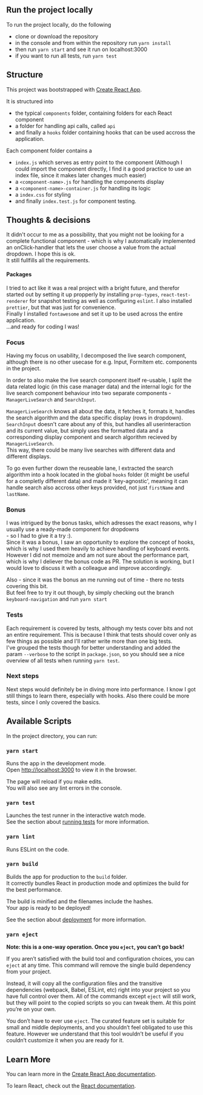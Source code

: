 ## Run the project locally 
To run the project locally, do the following

- clone or download the repository
- in the console and from within the repository run `yarn install`
- then run `yarn start` and see it run on localhost:3000
- if you want to run all tests, run `yarn test`

## Structure
This project was bootstrapped with [Create React App](https://github.com/facebook/create-react-app).

It is structured into 
- the typical `components` folder, containing folders for each React component
- a folder for handling api calls, called `api` 
- and finally a `hooks` folder containing hooks that can be used accross the application.
 
Each component folder contains a
- `index.js` which serves as entry point to the component (Although I could import the component directly, I find it a good practice to use an index file, since it makes later changes much easier)
- a `<component-name>.js` for handling the components display
- a `<component-name>-container.js` for handling its logic
- a `index.css` for styling
- and finally `index.test.js` for component testing.

## Thoughts & decisions
It didn't occur to me as a possibility, that you might not be looking for a complete functional component - which is why I automatically implemented an onClick-handler that lets the user choose a value from the actual dropdown. I hope this is ok.<br>It still fullfills all the requirements.

#### Packages
I tried to act like it was a real project with a bright future, and therefor started out by setting it up propperly by installing `prop-types`, `react-test-renderer` for snapshot testing as well as configuring `eslint`. I also installed `prettier`, but that was just for convenience.
<br>Finally I installed `fontawesome` and set it up to be used across the entire application.
<br>...and ready for coding I was!

### Focus
Having my focus on usability, I decomposed the live search component, although there is no other usecase for e.g. Input, FormItem etc. components in the project.

In order to also make the live search component itself re-usable, I split the data related logic (in this case manager data) and the internal logic for the live search component behaviour into two separate components - `ManagerLiveSearch` and `SearchInput`.

`ManagerLiveSearch` knows all about the data, it fetches it, formats it, handles the search algorithm and the data specific display (rows in dropdown).  
`SearchInput` doesn't care about any of this, but handles all userinteraction and its current value, but simply uses the formatted data and a corresponding display component and search algorithm recieved by `ManagerLiveSearch`.  
This way, there could be many live searches with different data and different displays.

To go even further down the reuseable lane, I extracted the search algorithm into a hook located in the global `hooks` folder (it might be useful for a completly different data) and made it 'key-agnostic', meaning it can handle search also accross other keys provided, not just `firstName` and `lastName`.

### Bonus
I was intrigued by the bonus tasks, which adresses the exact reasons, why I usually use a ready-made component for dropdowns 
<br>- so I had to give it a try :).
<br>Since it was a bonus, I saw an opportunity to explore the concept of hooks, which is why I used them heavily to achieve handling of keyboard events. However I did not memoize and am not sure about the performance part, which is why I deliever the bonus code as PR.
The solution is working, but I would love to discuss it with a colleague and improve accordingly.

Also - since it was the bonus an me running out of time - there no tests covering this bit.
<br>But feel free to try it out though, by simply checking out the branch `keyboard-navigation` and run `yarn start`

### Tests
Each requirement is covered by tests, although my tests cover bits and not an entire requirement. This is because I think that tests should cover only as few things as possible and I'll rather write more than one big tests. 
<br>I've grouped the tests though for better understanding and added the param `--verbose` to the script in `package.json`, so you should see a nice overview of all tests when running `yarn test`.

### Next steps
Next steps would definitely be in diving more into performance. I know I got still things to learn there, especially with hooks. 
Also there could be more tests, since I only covered the basics.  


## Available Scripts
In the project directory, you can run:

### `yarn start`

Runs the app in the development mode.<br />
Open [http://localhost:3000](http://localhost:3000) to view it in the browser.

The page will reload if you make edits.<br />
You will also see any lint errors in the console.

### `yarn test`

Launches the test runner in the interactive watch mode.<br />
See the section about [running tests](https://facebook.github.io/create-react-app/docs/running-tests) for more information.

### `yarn lint`

Runs ESLint on the code.<br />

### `yarn build`

Builds the app for production to the `build` folder.<br />
It correctly bundles React in production mode and optimizes the build for the best performance.

The build is minified and the filenames include the hashes.<br />
Your app is ready to be deployed!

See the section about [deployment](https://facebook.github.io/create-react-app/docs/deployment) for more information.

### `yarn eject`

**Note: this is a one-way operation. Once you `eject`, you can’t go back!**

If you aren’t satisfied with the build tool and configuration choices, you can `eject` at any time. This command will remove the single build dependency from your project.

Instead, it will copy all the configuration files and the transitive dependencies (webpack, Babel, ESLint, etc) right into your project so you have full control over them. All of the commands except `eject` will still work, but they will point to the copied scripts so you can tweak them. At this point you’re on your own.

You don’t have to ever use `eject`. The curated feature set is suitable for small and middle deployments, and you shouldn’t feel obligated to use this feature. However we understand that this tool wouldn’t be useful if you couldn’t customize it when you are ready for it.

## Learn More

You can learn more in the [Create React App documentation](https://facebook.github.io/create-react-app/docs/getting-started).

To learn React, check out the [React documentation](https://reactjs.org/).
